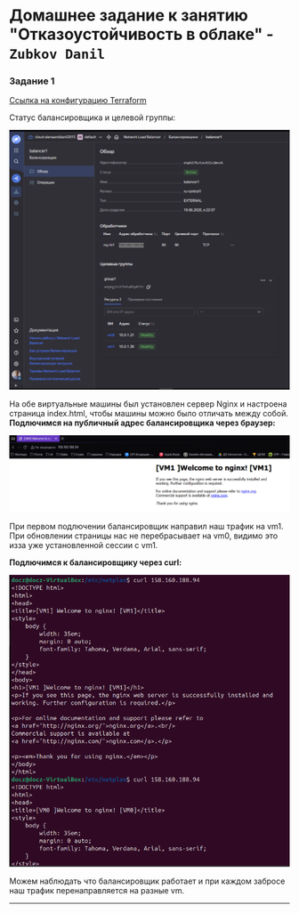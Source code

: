 # Домашнее задание к занятию "Отказоустойчивость в облаке" - `Zubkov Danil`

### Задание 1
[Ссылка на конфигурацию Terraform](https://github.com/DoctorZub/netology_homeworks/tree/main/Otkaz_v_oblake/cloud)

Статус балансировщика и целевой группы:

![Балансировщик и группа](https://github.com/DoctorZub/netology_homeworks/blob/main/img/Balancer.png)

На обе виртуальные машины был установлен сервер Nginx и настроена страница index.html, чтобы машины можно было отличать между собой.
**Подлючимся на публичный адрес балансировщика через браузер:**

![Балансировщик через браузер](https://github.com/DoctorZub/netology_homeworks/blob/main/img/balancer_nginx_1.png)

При первом подлючении балансировщик направил наш трафик на vm1. При обновлении страницы нас не перебрасывает на vm0, видимо это изза уже установленной сессии с vm1.


**Подлючимся к балансировщику через curl:**

![Балансировщик через curl](https://github.com/DoctorZub/netology_homeworks/blob/main/img/balancer_nginx.png)

Можем наблюдать что балансировщик работает и при каждом забросе наш трафик перенаправляется на разные vm.

---


